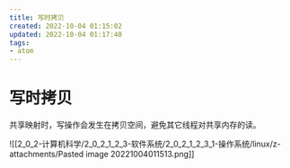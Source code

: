```yaml
---
title: 写时拷贝
created: 2022-10-04 01:15:02
updated: 2022-10-04 01:17:40
tags: 
- atom
---
```


# 写时拷贝

共享映射时，写操作会发生在拷贝空间，避免其它线程对共享内存的读。

![[2_0_2-计算机科学/2_0_2_1_2_3-软件系统/2_0_2_1_2_3_1-操作系统/linux/z-attachments/Pasted image 20221004011513.png]]
